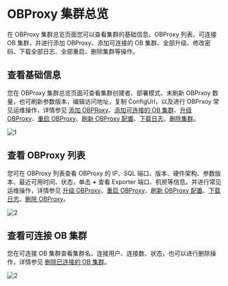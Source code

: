 OBProxy 集群总览
=================================

在 OBProxy 集群总览页面您可以查看集群的基础信息、OBProxy 列表、可连接 OB 集群，并进行添加 OBProxy、添加可连接的 OB 集群、全部升级、修改密码、下载全部日志、全部重启、删除集群等操作。

查看基础信息
---------------------------

您在 OBProxy 集群总览页面可查看集群创建者、部署模式、未刷新 OBPrxoy 数量，也可刷新参数版本，编辑访问地址，复制 ConfigUrl，以及进行 OBPrxoy 常见运维操作，详情参见 [添加 OBPRoxy](../../800.obproxy-management/600.add-obproxy.md)、[添加可连接的 OB 集群](../../800.obproxy-management/1000.add-a-connectable-ob-cluster.md)、[升级 OBProxy](../../800.obproxy-management/500.upgrade-obproxy.md)、[重启 OBProxy](../../800.obproxy-management/400.restart-obproxy.md)、[刷新 OBProxy 配置](../../800.obproxy-management/700.refresh-obproxy-configuration.md)、[下载日志](../../400.manage-clusters/300.basic-operations/1500.download-log.md)、[删除集群](../../400.manage-clusters/300.basic-operations/300.delete-a-cluster.md)。

![1](https://help-static-aliyun-doc.aliyuncs.com/assets/img/zh-CN/5470460261/p265886.png)

查看 OBProxy 列表
----------------------------------

您可在 OBProxy 列表查看 OBProxy 的 IP、SQL 端口、版本、硬件架构、参数版本、最近可用时间、状态，单击 **+** 查看 Exporter 端口、机房等信息。并进行常见运维操作，详情参见 [升级 OBProxy](../../800.obproxy-management/500.upgrade-obproxy.md)、[重启 OBProxy](../../800.obproxy-management/400.restart-obproxy.md)、[刷新 OBProxy 配置](../../800.obproxy-management/700.refresh-obproxy-configuration.md)、[下载日志](../../400.manage-clusters/300.basic-operations/1500.download-log.md)、[删除 OBProxy](../../800.obproxy-management/300.delete-obproxy.md)。

![2](https://help-static-aliyun-doc.aliyuncs.com/assets/img/zh-CN/6470460261/p265887.png)

查看可连接 OB 集群
--------------------------------

您在可连接 OB 集群查看集群名、连接用户、连接数、状态，也可以进行删除操作，详情参见 [删除已连接的 OB 集群](../../800.obproxy-management/1400.delete-a-connected-ob-cluster.md)。

![2](https://help-static-aliyun-doc.aliyuncs.com/assets/img/zh-CN/6470460261/p265888.png)
